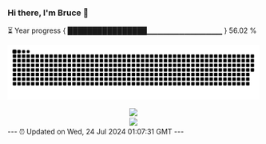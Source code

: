 ### Hi there, I'm Bruce 👋
⏳ Year progress { ████████████████▁▁▁▁▁▁▁▁▁▁▁▁▁▁ } 56.02 %

![](https://raw.githubusercontent.com/Swiftie13st/Swiftie13st/main/assets/github-contribution-grid-snake-dark.svg)


<div align="center"> <img src="https://metrics.lecoq.io/Swiftie13st?template=classic&config.timezone=Asia%2FShanghai"> </div>

<div align="center"> <img src="https://github-readme-streak-stats.herokuapp.com/?user=Swiftie13st" /> </div>
---
⏰ Updated on Wed, 24 Jul 2024 01:07:31 GMT
---

